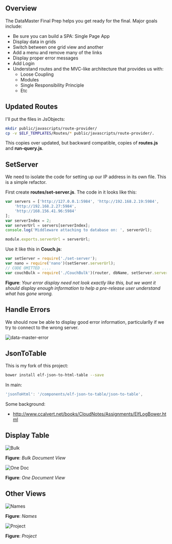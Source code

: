 ## Overview

The DataMaster Final Prep helps you get ready for the final. Major goals include:

- Be sure you can build a SPA: Single Page App
- Display data in grids
- Switch between one grid view and another
- Add a menu and remove many of the links
- Display proper error messages
- Add Login
- Understand routes and the MVC-like architecture that provides us with:
  - Loose Coupling
  - Modules
  - Single Responsibility Principle
  - Etc

## Updated Routes

I'll put the files in JsObjects:

```bash
mkdir public/javascripts/route-provider/
cp -v $ELF_TEMPLATES/Routes/* public/javascripts/route-provider/.
```

This copies over updated, but backward compatible, copies of **routes.js** and **run-query.js**.

## SetServer

We need to isolate the code for setting up our IP address in its own file. This is a simple refactor.

First create **routes/set-server.js**. The code in it looks like this:

```javascript
var servers = ['http://127.0.0.1:5984', 'http://192.168.2.19:5984',
    'http://192.168.2.27:5984',
    'http://168.156.41.96:5984'
];
var serverIndex = 2;
var serverUrl = servers[serverIndex];
console.log('Middleware attaching to database on: ', serverUrl);

module.exports.serverUrl = serverUrl;
```

Use it like this in **Couch.js**:

```javascript
var setServer = require('./set-server');
var nano = require('nano')(setServer.serverUrl);
// CODE OMITTED ....
var couchBulk = require('./CouchBulk')(router, dbName, setServer.serverUrl);
```

**Figure**: _Your error display need not look exactly like this, but we want it should display enough information to help a pre-release user understand what has gone wrong._

## Handle Errors

We should now be able to display good error information, particularlly if we try to connect to the wrong server.

![data-master-error](https://s3.amazonaws.com/bucket01.elvenware.com/images/datamaster-error.gif)

## JsonToTable

This is my fork of this project:


```bash
bower install elf-json-to-html-table --save
```

In main:

```javascript
'jsonToHtml': '/components/elf-json-to-table/json-to-table',
```

Some background:

- <http://www.ccalvert.net/books/CloudNotes/Assignments/ElfLogBower.html>

## Display Table

![Bulk](https://s3.amazonaws.com/bucket01.elvenware.com/images/data-master-bulk.png)

**Figure**: _Bulk Document View_

![One Doc](https://s3.amazonaws.com/bucket01.elvenware.com/images/data-master-one-doc.png)

**Figure**: _One Document View_


## Other Views

![Names](https://s3.amazonaws.com/bucket01.elvenware.com/images/data-master-names.png)

**Figure**: _Names_

![Project](https://s3.amazonaws.com/bucket01.elvenware.com/images/data-master-project.png)

**Figure**: _Project_
